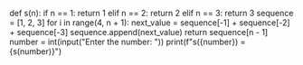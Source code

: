 def s(n):
    if n == 1:
        return 1
    elif n == 2:
        return 2
    elif n == 3:
        return 3
    sequence = [1, 2, 3]
    for i in range(4, n + 1):
        next_value = sequence[-1] + sequence[-2] + sequence[-3]
        sequence.append(next_value)
    return sequence[n - 1]
number = int(input("Enter the number: "))
print(f"s({number}) = {s(number)}")
